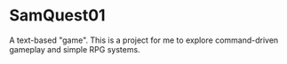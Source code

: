# SamQuest01
A text-based "game". This is a project for me to explore command-driven gameplay and simple RPG systems.
